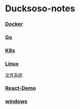 # Ducksoso-notes

### [Docker](Docker)



### [Go](Go)



### [K8s](K8s)



### [Linux](Linux)

[文件系统](Linux/Linux文件系统详解.md)



### [React-Demo](React-Demo)





### [windows](windows)

